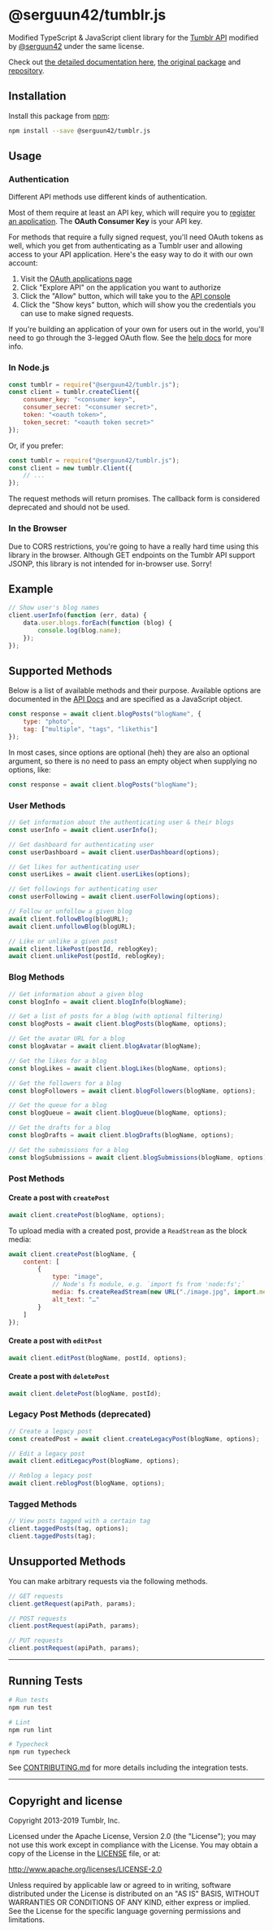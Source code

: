 # @serguun42/tumblr.js

Modified TypeScript & JavaScript client library for the [Tumblr API](http://www.tumblr.com/docs/api/v2) modified by [@serguun42](https://github.com/serguun42) under the same license.

Check out [the detailed documentation here](https://tumblr.github.io/tumblr.js/), [the original package](https://www.npmjs.com/package/tumblr.js) and [repository](https://github.com/tumblr/tumblr.js).

## Installation

Install this package from [npm][npm-package]:

```bash
npm install --save @serguun42/tumblr.js
```

## Usage

### Authentication

Different API methods use different kinds of authentication.

Most of them require at least an API key, which will require you to
[register an application](https://www.tumblr.com/oauth/apps). The **OAuth Consumer Key** is your API
key.

For methods that require a fully signed request, you'll need OAuth tokens as well, which you get
from authenticating as a Tumblr user and allowing access to your API application. Here's the easy
way to do it with our own account:

1. Visit the [OAuth applications page](https://www.tumblr.com/oauth/apps)
2. Click "Explore API" on the application you want to authorize
3. Click the "Allow" button, which will take you to the
   [API console](https://api.tumblr.com/console)
4. Click the "Show keys" button, which will show you the credentials you can use to make signed
   requests.

If you're building an application of your own for users out in the world, you'll need to go through
the 3-legged OAuth flow. See the [help docs](https://www.tumblr.com/docs/api/v2#auth) for more info.

### In Node.js

```js
const tumblr = require("@serguun42/tumblr.js");
const client = tumblr.createClient({
	consumer_key: "<consumer key>",
	consumer_secret: "<consumer secret>",
	token: "<oauth token>",
	token_secret: "<oauth token secret>"
});
```

Or, if you prefer:

```js
const tumblr = require("@serguun42/tumblr.js");
const client = new tumblr.Client({
	// ...
});
```

The request methods will return promises. The callback form is considered deprecated and should not
be used.

### In the Browser

Due to CORS restrictions, you're going to have a really hard time using this library in the browser.
Although GET endpoints on the Tumblr API support JSONP, this library is not intended for in-browser
use. Sorry!

## Example

```js
// Show user's blog names
client.userInfo(function (err, data) {
	data.user.blogs.forEach(function (blog) {
		console.log(blog.name);
	});
});
```

## Supported Methods

Below is a list of available methods and their purpose. Available options are documented in the
[API Docs](https://www.tumblr.com/docs/api/v2) and are specified as a JavaScript object.

```js
const response = await client.blogPosts("blogName", {
	type: "photo",
	tag: ["multiple", "tags", "likethis"]
});
```

In most cases, since options are optional (heh) they are also an optional argument, so there is no
need to pass an empty object when supplying no options, like:

```js
const response = await client.blogPosts("blogName");
```

### User Methods

```js
// Get information about the authenticating user & their blogs
const userInfo = await client.userInfo();

// Get dashboard for authenticating user
const userDashboard = await client.userDashboard(options);

// Get likes for authenticating user
const userLikes = await client.userLikes(options);

// Get followings for authenticating user
const userFollowing = await client.userFollowing(options);

// Follow or unfollow a given blog
await client.followBlog(blogURL);
await client.unfollowBlog(blogURL);

// Like or unlike a given post
await client.likePost(postId, reblogKey);
await client.unlikePost(postId, reblogKey);
```

### Blog Methods

```js
// Get information about a given blog
const blogInfo = await client.blogInfo(blogName);

// Get a list of posts for a blog (with optional filtering)
const blogPosts = await client.blogPosts(blogName, options);

// Get the avatar URL for a blog
const blogAvatar = await client.blogAvatar(blogName);

// Get the likes for a blog
const blogLikes = await client.blogLikes(blogName, options);

// Get the followers for a blog
const blogFollowers = await client.blogFollowers(blogName, options);

// Get the queue for a blog
const blogQueue = await client.blogQueue(blogName, options);

// Get the drafts for a blog
const blogDrafts = await client.blogDrafts(blogName, options);

// Get the submissions for a blog
const blogSubmissions = await client.blogSubmissions(blogName, options);
```

### Post Methods

#### Create a post with `createPost`

```js
await client.createPost(blogName, options);
```

To upload media with a created post, provide a `ReadStream` as the block media:

```js
await client.createPost(blogName, {
	content: [
		{
			type: "image",
			// Node's fs module, e.g. `import fs from 'node:fs';`
			media: fs.createReadStream(new URL("./image.jpg", import.meta.url)),
			alt_text: "…"
		}
	]
});
```

#### Create a post with `editPost`

```js
await client.editPost(blogName, postId, options);
```

#### Create a post with `deletePost`

```js
await client.deletePost(blogName, postId);
```

### Legacy Post Methods (deprecated)

```js
// Create a legacy post
const createdPost = await client.createLegacyPost(blogName, options);

// Edit a legacy post
await client.editLegacyPost(blogName, options);

// Reblog a legacy post
await client.reblogPost(blogName, options);
```

### Tagged Methods

```js
// View posts tagged with a certain tag
client.taggedPosts(tag, options);
client.taggedPosts(tag);
```

## Unsupported Methods

You can make arbitrary requests via the following methods.

```js
// GET requests
client.getRequest(apiPath, params);

// POST requests
client.postRequest(apiPath, params);

// PUT requests
client.postRequest(apiPath, params);
```

---

## Running Tests

```bash
# Run tests
npm run test

# Lint
npm run lint

# Typecheck
npm run typecheck
```

See [CONTRIBUTING.md](./CONTRIBUTING.md) for more details including the integration tests.

---

## Copyright and license

Copyright 2013-2019 Tumblr, Inc.

Licensed under the Apache License, Version 2.0 (the "License"); you may not use this work except in
compliance with the License. You may obtain a copy of the License in the [LICENSE](LICENSE) file, or
at:

http://www.apache.org/licenses/LICENSE-2.0

Unless required by applicable law or agreed to in writing, software distributed under the License is
distributed on an "AS IS" BASIS, WITHOUT WARRANTIES OR CONDITIONS OF ANY KIND, either express or
implied. See the License for the specific language governing permissions and limitations.

[npm-package]: https://www.npmjs.com/package/tumblr.js
